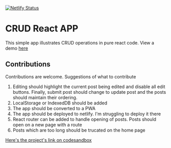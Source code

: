 [![Netlify Status](https://api.netlify.com/api/v1/badges/db80254e-0cb2-49e1-99a1-4f03b91ed51d/deploy-status)](https://app.netlify.com/sites/post-stuff/deploys)

# CRUD React APP

This simple app illustrates CRUD operations in pure react code.
View a demo [here](https://post-stuff.netlify.com/)

## Contributions
Contributions are welcome. Suggestions of what to contribute

1. Editing should highlight the current post being edited and disable all edit buttons. Finally, submit post should change to update post and the posts should maintain their ordering.
2. LocalStorage or IndexedDB should be added
3. The app should be converted to a PWA
4. The app should be deployed to netlify. I'm struggling to deploy it there
5. React router can be added to handle opening of posts. Posts should open on a new page with a route
6. Posts which are too long should be trucated on the home page


[Here's the project's link on codesandbox](https://codesandbox.io/s/crudify-brtpm)

